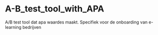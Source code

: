 # A-B_test_tool_with_APA
A/B test tool dat apa waardes maakt. Specifiek voor de onboarding van e-learning bedrijven
